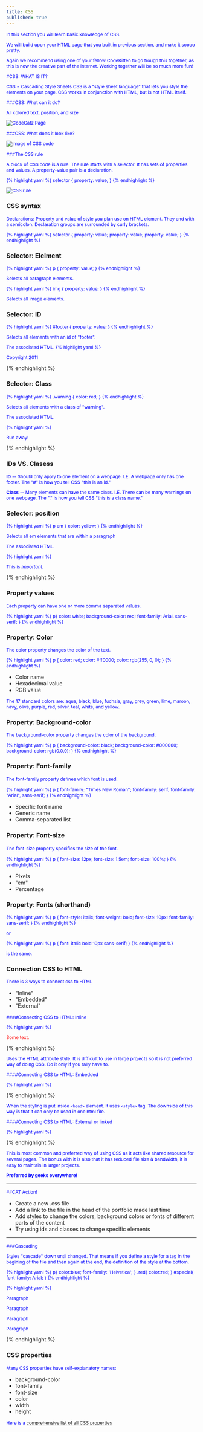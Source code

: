 ```yaml
---
title: CSS
published: true
---
```


In this section you will learn basic knowledge of CSS.

We will build upon your HTML page that you built in previous section, and make it soooo
pretty.

Again we recommend using one of your fellow CodeKitten to go trough this together, 
as this is now the creative part of the internet. Working together will be so much more fun!

#CSS: WHAT IS IT?

CSS = Cascading Style Sheets
CSS is a "style sheet language" that lets you style the elements on your page.
CSS works in conjunction with HTML, but is not HTML itself.

###CSS: What can it do?

All colored text, position, and size

![CodeCatz Page]({{site.baseurl}}/img/codecatz/codecatz_page.png)

###CSS: What does it look like?

![Image of CSS code]({{site.baseurl}}/img/codecatz/homepage-css.png)

###The CSS rule

A block of CSS code is a rule.
The rule starts with a selector.
It has sets of properties and values.
A property-value pair is a declaration.

{% highlight yaml %}
selector {
  property: value;
}
{% endhighlight %}

![CSS rule]({{site.baseurl}}/img/codecatz/cssrule.png)

### CSS syntax

Declarations: Property and value of style you plan use on HTML element.
They end with a semicolon. 
Declaration groups are surrounded by curly brackets.

{% highlight yaml %}
selector {
  property: value;
  property: value;
  property: value;
}
{% endhighlight %}

### Selector: Elelment

{% highlight yaml %}
p {
  property: value;
}
{% endhighlight %}

Selects all paragraph elements.

{% highlight yaml %}
img {
  property: value;
}
{% endhighlight %}

Selects all image elements.

### Selector: ID

{% highlight yaml %}
#footer {
  property: value;
}
{% endhighlight %}

Selects all elements with an id of "footer".

The associated HTML.
{% highlight yaml %}
<p id="footer">Copyright 2011</p>
{% endhighlight %}

### Selector: Class

{% highlight yaml %}
.warning {
  color: red;
}
{% endhighlight %}

Selects all elements with a class of "warning".

The associated HTML.

{% highlight yaml %}
<p class="warning">Run away!</p>
{% endhighlight %}

### IDs VS. Clasess

**ID** -- Should only apply to one element on a webpage. I.E. A webpage only has one footer.
The "#" is how you tell CSS "this is an id."

**Class** -- Many elements can have the same class. I.E. There can be many warnings on one webpage.
The "." is how you tell CSS "this is a class name."

### Selector: position

{% highlight yaml %}
p em {
  color: yellow;
}
{% endhighlight %}

Selects all em elements that are within a paragraph

The associated HTML.

{% highlight yaml %}
<p>This is <em>important.</em></p>
{% endhighlight %}

### Property values

Each property can have one or more comma separated values.

{% highlight yaml %}
p{
  color: white;
  background-color: red;
  font-family: Arial, sans-serif;
}
{% endhighlight %}

### Property: Color

The color property changes the color of the text.

{% highlight yaml %}
p {
  color: red;
  color: #ff0000;
  color: rgb(255, 0, 0);
}
{% endhighlight %}

* Color name
* Hexadecimal value
* RGB value

The 17 standard colors are: aqua, black, blue, fuchsia, gray, grey, green, lime, maroon, navy, olive, purple, red, silver, teal, white, and yellow.

### Property: Background-color

The background-color property changes the color of the background.

{% highlight yaml %}
p {
  background-color: black;
  background-color: #000000;
  background-color: rgb(0,0,0);
}
{% endhighlight %}

### Property: Font-family

The font-family property deﬁnes which font is used.

{% highlight yaml %}
p {
  font-family: "Times New Roman";
  font-family: serif;
  font-family: "Arial", sans-serif;
}
{% endhighlight %}

* Specific font name 
* Generic name 
* Comma-separated list 

### Property: Font-size

The font-size property speciﬁes the size of the font.

{% highlight yaml %}
p {
  font-size: 12px;
  font-size: 1.5em;
  font-size: 100%;
}
{% endhighlight %}

* Pixels
* "em"
* Percentage

### Property: Fonts (shorthand)

{% highlight yaml %}
p {
  font-style: italic;
  font-weight: bold;
  font-size: 10px;
  font-family: sans-serif;
}
{% endhighlight %}

or

{% highlight yaml %}
p {
  font: italic bold 10px sans-serif;
}
{% endhighlight %}

is the same.

### Connection CSS to HTML

There is 3 ways to connect css to HTML

* "Inline"
* "Embedded"
* "External"

####Connecting CSS to HTML: Inline

{% highlight yaml %}
 <p style="color:red">Some text.</p>
{% endhighlight %}

Uses the HTML attribute style. It is difficult to use in large projects 
so it is not preferred way of doing CSS. Do it only if you rally have to.

####Connecting CSS to HTML: Embedded

{% highlight yaml %}
<head>
  <style type="text/css">
    p {
      color: blue;
      font-size: 12px;
    }
  </style>
</head>
{% endhighlight %}

When the styling is put inside ```<head>``` element. It uses ```<style>``` tag.
The downside of this way is that it can only be used in one html file.

####Connecting CSS to HTML: External or linked

{% highlight yaml %}
<head>
  <link rel="stylesheet" type="text/css" href="style.css">
</head>
{% endhighlight %}

This is most common and preferred way of using CSS as it acts like shared resource for several pages.
The bonus with it is also that it has reduced ﬁle size & bandwidth, it is 
easy to maintain in larger projects.

**Preferred by geeks everywhere!**

***
##CAT Action!

* Create a new .css file  
* Add a link to the file in the head of the portfolio made last time 
* Add styles to change the colors, background colors or fonts of different parts of the content 
* Try using ids and classes to change specific elements 
***

###Cascading

Styles "cascade" down until changed. That means if you define a style for a tag
in the begining of the file and then again at the end, the definition of the 
style at the bottom.

{% highlight yaml %}
p{
  color:blue;
  font-family: 'Helvetica';
}
.red{
  color:red;
}
#special{
  font-family: Arial;
}
{% endhighlight %}

{% highlight yaml %}
<p>Paragraph</p>
<p class ="green">Paragraph</p>
<p class ="red">Paragraph</p>
<p class = "red" id ="special">Paragraph</p>
{% endhighlight %}

### CSS properties

Many CSS properties have self-explanatory names:

* background-color
* font-family
* font-size
* color
* width
* height

Here is a [comprehensive list of all CSS properties](https://developer.mozilla.org/en-US/docs/Web/CSS/Reference)
